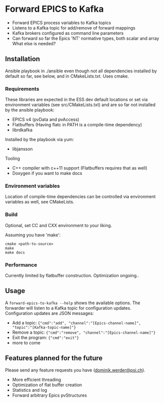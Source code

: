 # Forward EPICS to Kafka

- Forward EPICS process variables to Kafka topics
- Listens to a Kafka topic for add/remove of forward mappings
- Kafka brokers configured as command line parameters
- Can forward so far the Epics 'NT' normative types, both scalar and array
  What else is needed?


## Installation

Ansible playbook in ./ansible even though not all dependencies installed by default
so far, see below, and in CMakeLists.txt.
Uses cmake.


### Requirements

These libraries are expected in the ESS dev default locations or set via
environment variables (see src/CMakeLists.txt) and are so far not installed
by the ansible playbook:

- EPICS v4 (pvData and pvAccess)
- Flatbuffers (Having flatc in PATH is a compile-time dependency)
- librdkafka

Installed by the playbook via yum:

- libjansson

Tooling
- C++ compiler with c++11 support (Flatbuffers requires that as well)
- Doxygen if you want to make docs


### Environment variables

Location of compile-time dependencies can be controlled via environment variables
as well, see CMakeLists.


### Build

Optional, set CC and CXX environment to your liking.

Assuming you have 'make':

```
cmake <path-to-source>
make
make docs
```

### Performance

Currently limited by flatbuffer construction.  Optimization ongoing..



## Usage

A ```forward-epics-to-kafka --help``` shows the available options.
The forwarder will listen to a Kafka topic for configuration updates.
Configuration updates are JSON messages:

- Add a topic: ```{"cmd":"add", "channel":"[Epics-channel-name]", "topic":"[Kafka-topic-name]"}```
- Remove a topic: ```{"cmd":"remove", "channel":"[Epics-channel-name]"}```
- Exit the program: ```{"cmd":"exit"}```
- more to come



## Features planned for the future

Please send any feature requests you have (dominik.werder@psi.ch).

- More efficient threading
- Optimization of flat buffer creation
- Statistics and log
- Forward arbitrary Epics pvStructures
